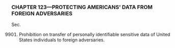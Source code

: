 ### **CHAPTER 123—PROTECTING AMERICANS' DATA FROM FOREIGN ADVERSARIES** ###

Sec.

9901. Prohibition on transfer of personally identifiable sensitive data of United States individuals to foreign adversaries.